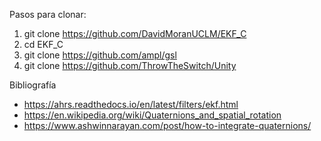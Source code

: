 Pasos para clonar:

1. git clone https://github.com/DavidMoranUCLM/EKF_C
2. cd EKF_C
3. git clone https://github.com/ampl/gsl 
4. git clone https://github.com/ThrowTheSwitch/Unity

Bibliografía
- https://ahrs.readthedocs.io/en/latest/filters/ekf.html
- https://en.wikipedia.org/wiki/Quaternions_and_spatial_rotation
- https://www.ashwinnarayan.com/post/how-to-integrate-quaternions/

